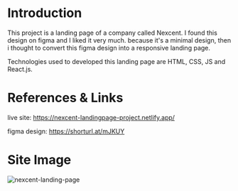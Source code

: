 # Introduction

This project is a landing page of a company called Nexcent. I found this design on figma and I liked it very much. because it's a minimal design, then i thought to convert this figma design into a responsive landing page.

Technologies used to developed this landing page are HTML, CSS, JS and React.js.

# References & Links
live site: https://nexcent-landingpage-project.netlify.app/

figma design: https://shorturl.at/mJKUY 

# Site Image
![nexcent-landing-page](https://github.com/JeswinSaidhu/nexcent-project/assets/81647613/395d4755-deb9-4f62-b5cc-ba665b1f694a)
